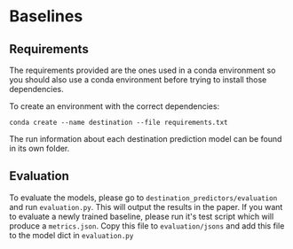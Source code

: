 # Baselines

## Requirements
The requirements provided are the ones used in a conda environment so you should also use a conda environment before trying to install those dependencies.

To create an environment with the correct dependencies:

``
conda create --name destination --file requirements.txt
``

The run information about each destination prediction model can be found in its own folder.



## Evaluation
To evaluate the models, please go to `destination_predictors/evaluation` and run `evaluation.py`.
This will output the results in the paper.
If you want to evaluate a newly trained baseline, please run it's test script which will produce a `metrics.json`.
Copy this file to `evaluation/jsons` and add this file to the model dict in `evaluation.py`
